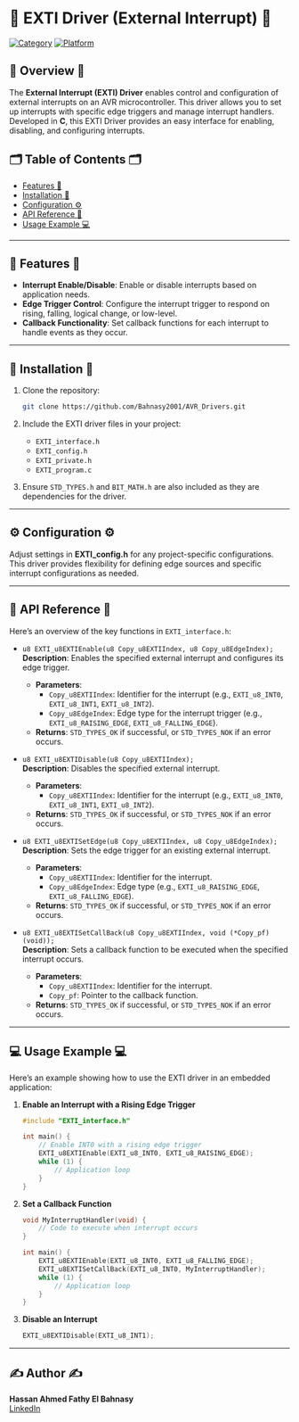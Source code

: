 # 🚨 EXTI Driver (External Interrupt) 🚨

[![Category](https://img.shields.io/badge/Category-EXTI-blue)](#) [![Platform](https://img.shields.io/badge/Platform-ATmega32-orange)](#)

## 🚀 Overview 🚀
The **External Interrupt (EXTI) Driver** enables control and configuration of external interrupts on an AVR microcontroller. This driver allows you to set up interrupts with specific edge triggers and manage interrupt handlers. Developed in **C**, this EXTI Driver provides an easy interface for enabling, disabling, and configuring interrupts.

## 🗂 Table of Contents 🗂
- [Features 🌟](#-features-)
- [Installation 🔧](#-installation-)
- [Configuration ⚙️](#-configuration-)
- [API Reference 📖](#-api-reference-)
- [Usage Example 💻](#-usage-example-)

---

## 🌟 Features 🌟

- **Interrupt Enable/Disable**: Enable or disable interrupts based on application needs.
- **Edge Trigger Control**: Configure the interrupt trigger to respond on rising, falling, logical change, or low-level.
- **Callback Functionality**: Set callback functions for each interrupt to handle events as they occur.

---

## 🔧 Installation 🔧

1. Clone the repository:
   ```bash
   git clone https://github.com/Bahnasy2001/AVR_Drivers.git
   ```

2. Include the EXTI driver files in your project:
   - `EXTI_interface.h`
   - `EXTI_config.h`
   - `EXTI_private.h`
   - `EXTI_program.c`

3. Ensure `STD_TYPES.h` and `BIT_MATH.h` are also included as they are dependencies for the driver.

---

## ⚙️ Configuration ⚙️

Adjust settings in **EXTI_config.h** for any project-specific configurations. This driver provides flexibility for defining edge sources and specific interrupt configurations as needed.

---

## 📖 API Reference 📖

Here’s an overview of the key functions in `EXTI_interface.h`:

- `u8 EXTI_u8EXTIEnable(u8 Copy_u8EXTIIndex, u8 Copy_u8EdgeIndex);`  
  **Description**: Enables the specified external interrupt and configures its edge trigger.
  - **Parameters**:
    - `Copy_u8EXTIIndex`: Identifier for the interrupt (e.g., `EXTI_u8_INT0`, `EXTI_u8_INT1`, `EXTI_u8_INT2`).
    - `Copy_u8EdgeIndex`: Edge type for the interrupt trigger (e.g., `EXTI_u8_RAISING_EDGE`, `EXTI_u8_FALLING_EDGE`).
  - **Returns**: `STD_TYPES_OK` if successful, or `STD_TYPES_NOK` if an error occurs.

- `u8 EXTI_u8EXTIDisable(u8 Copy_u8EXTIIndex);`  
  **Description**: Disables the specified external interrupt.
  - **Parameters**:
    - `Copy_u8EXTIIndex`: Identifier for the interrupt (e.g., `EXTI_u8_INT0`, `EXTI_u8_INT1`, `EXTI_u8_INT2`).
  - **Returns**: `STD_TYPES_OK` if successful, or `STD_TYPES_NOK` if an error occurs.

- `u8 EXTI_u8EXTISetEdge(u8 Copy_u8EXTIIndex, u8 Copy_u8EdgeIndex);`  
  **Description**: Sets the edge trigger for an existing external interrupt.
  - **Parameters**:
    - `Copy_u8EXTIIndex`: Identifier for the interrupt.
    - `Copy_u8EdgeIndex`: Edge type (e.g., `EXTI_u8_RAISING_EDGE`, `EXTI_u8_FALLING_EDGE`).
  - **Returns**: `STD_TYPES_OK` if successful, or `STD_TYPES_NOK` if an error occurs.

- `u8 EXTI_u8EXTISetCallBack(u8 Copy_u8EXTIIndex, void (*Copy_pf)(void));`  
  **Description**: Sets a callback function to be executed when the specified interrupt occurs.
  - **Parameters**:
    - `Copy_u8EXTIIndex`: Identifier for the interrupt.
    - `Copy_pf`: Pointer to the callback function.
  - **Returns**: `STD_TYPES_OK` if successful, or `STD_TYPES_NOK` if an error occurs.

---

## 💻 Usage Example 💻

Here’s an example showing how to use the EXTI driver in an embedded application:

1. **Enable an Interrupt with a Rising Edge Trigger**  
   ```c
   #include "EXTI_interface.h"

   int main() {
       // Enable INT0 with a rising edge trigger
       EXTI_u8EXTIEnable(EXTI_u8_INT0, EXTI_u8_RAISING_EDGE);
       while (1) {
           // Application loop
       }
   }
   ```

2. **Set a Callback Function**  
   ```c
   void MyInterruptHandler(void) {
       // Code to execute when interrupt occurs
   }

   int main() {
       EXTI_u8EXTIEnable(EXTI_u8_INT0, EXTI_u8_FALLING_EDGE);
       EXTI_u8EXTISetCallBack(EXTI_u8_INT0, MyInterruptHandler);
       while (1) {
           // Application loop
       }
   }
   ```

3. **Disable an Interrupt**  
   ```c
   EXTI_u8EXTIDisable(EXTI_u8_INT1);
   ```

---

## ✍️ Author ✍️

**Hassan Ahmed Fathy El Bahnasy**  
[LinkedIn](https://www.linkedin.com/in/hassanbahnasy/)